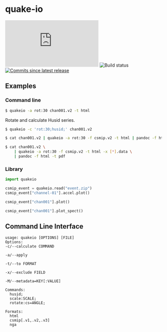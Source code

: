 # quake-io

[![PyPI Version][pypi-v-image]][pypi-v-link]
![Build status][build-img]
[![Commits since latest release][gh-image]][gh-link]

## Examples

### Command line


```bash
$ quakeio -a rot:30 chan001.v2 -t html
```

Rotate and calculate Husid series.
```bash
$ quakeio -c 'rot:30;husid;' chan001.v2 
```

```bash
$ cat chan001.v2 | quakeio -a rot:30 -f csmip.v2 -t html | pandoc -f html -t pdf
```

```bash
$ cat chan001.v2 \
    | quakeio -a rot:30 -f csmip.v2 -t html -x [*].data \
    | pandoc -f html -t pdf
```


### Library

```python
import quakeio

csmip_event = quakeio.read("event.zip")
csmip_event["channel-01"].accel.plot()
```

```python
csmip_event["chan001"].plot()
```


```python
csmip_event["chan001"].plot_spect()
```

## Command Line Interface

```
usage: quakeio [OPTIONS] [FILE]
Options:
-c/--calculate COMMAND

-a/--apply  

-t/--to FORMAT

-x/--exclude FIELD

-M/--metadata=KEY[:VALUE]

Commands:
  husid;
  scale:SCALE;
  rotate:cs=ANGLE;

Formats:
  html
  csmip[.v1,.v2,.v3]
  nga
```

<!-- Badge links -->
[pypi-v-image]: https://img.shields.io/pypi/v/quakeio.img
[pypi-v-link]: https://pypi.org/project/quakeio
[build-img]: https://
[gh-link]: https://github.com/claudioperez/quakeio/compare/0.0.0...master
[gh-image]: https://img.shields.io/github/commits-since/claudioperez/quakeio/0.0.0?style=social

